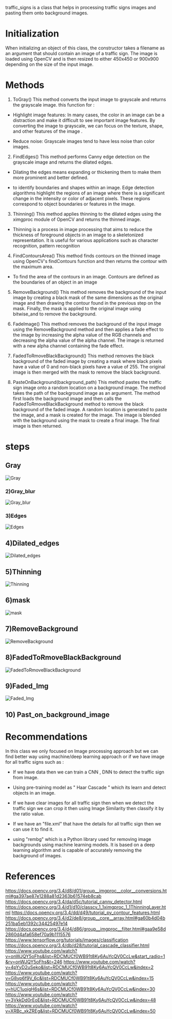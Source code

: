 traffic_signs is a class that helps in processing traffic signs images and pasting them onto background images.

# Initialization

When initializing an object of this class, the constructor takes a filename as an argument that should contain an image of a traffic sign. The image is loaded using OpenCV and is then resized to either 450x450 or 900x900 depending on the size of the input image.

# Methods
1. ToGray()
This method converts the input image to grayscale and returns the grayscale image.
this function for :

- Highlight image features: In many cases, the color in an image can be a distraction and make it difficult to see important image features. By converting the image to grayscale, we can focus on the texture, shape, and other features of the image .

- Reduce noise: Grayscale images tend to have less noise than color images.

2. FindEdges()
This method performs Canny edge detection on the grayscale image and returns the dilated edges.

-  Dilating the edges means expanding or thickening them to make them more prominent and better defined.

- to identify boundaries and shapes within an image. Edge detection algorithms highlight the regions of an image where there is a significant change in the intensity or color of adjacent pixels. These regions correspond to object boundaries or features in the image.

3. Thinning()
This method applies thinning to the dilated edges using the ximgproc module of OpenCV and returns the thinned image.

- Thinning is a process in image processing that aims to reduce the thickness of foreground objects in an image to a skeletonized representation. It is useful for various applications such as character recognition, pattern recognition

4. FindContoursArea()
This method finds contours on the thinned image using OpenCV's findContours function and then returns the contour with the maximum area.

- To find the area of the contours in an image. Contours are defined as the boundaries of an object in an image

5. RemoveBackground()
This method removes the background of the input image by creating a black mask of the same dimensions as the original image and then drawing the contour found in the previous step on the mask. Finally, the mask is applied to the original image using bitwise_and to remove the background.

6. FadeImage()
This method removes the background of the input image using the RemoveBackground method and then applies a fade effect to the image by increasing the alpha value of the RGB channels and decreasing the alpha value of the alpha channel. The image is returned with a new alpha channel containing the fade effect.

7. FadedToRmoveBlackBackground()
This method removes the black background of the faded image by creating a mask where black pixels have a value of 0 and non-black pixels have a value of 255. The original image is then merged with the mask to remove the black background.

8. PasteOnBackground(background_path)
This method pastes the traffic sign image onto a random location on a background image. The method takes the path of the background image as an argument. The method first loads the background image and then calls the FadedToRmoveBlackBackground method to remove the black background of the faded image. A random location is generated to paste the image, and a mask is created for the image. The image is blended with the background using the mask to create a final image. The final image is then returned.

# steps

## Gray
![Gray](https://github.com/AbdullahaJ2000/forme/blob/main/steps/gray.png?raw=true)
### 2)Gray_blur
![Gray_blur](https://github.com/AbdullahaJ2000/forme/blob/main/steps/gray_blur.png?raw=true)
### 3)Edges
![Edges](https://github.com/AbdullahaJ2000/forme/blob/main/steps/edges.png?raw=true)
## 4)Dilated_edges
![Dilated_edges](https://github.com/AbdullahaJ2000/forme/blob/main/steps/dilated_edges.png?raw=true)
## 5)Thinning
![Thinning](https://github.com/AbdullahaJ2000/forme/blob/main/steps/thinned_img.png?raw=true)
## 6)mask
![mask](https://github.com/AbdullahaJ2000/forme/blob/main/steps/mask.png?raw=true)
## 7)RemoveBackground
![RemoveBackground](https://github.com/AbdullahaJ2000/forme/blob/main/steps/RemoveBackground.png?raw=true)
## 8)FadedToRmoveBlackBackground
![FadedToRmoveBlackBackground](https://github.com/AbdullahaJ2000/forme/blob/main/steps/FadedToRmoveBlackBackground.png?raw=true)
## 9)Faded_Img
![Faded_Img](https://github.com/AbdullahaJ2000/forme/blob/main/steps/faded_img.png?raw=true)
## 10) Past_on_background_image 


# Recommendations 

In this class we only focused on Image processing approach but we can find better way using machine/deep learning approach or if we have image for all traffic signs such as :

- If we have data then we can train a CNN , DNN to detect the traffic sign from image.

- Using pre-training model as " Haar Cascade " which its learn and detect objects in an image.

- If we have clear images for all traffic sign then when we detect the traffic sign we can crop it then using Image Similarity then classify it by the ratio value.

- If we have an "file.xml" that have the details for all traffic sign then we can use it to find it.

- using "rembg" which is a Python library used for removing image backgrounds using machine learning models. It is based on a deep learning algorithm and is capable of accurately removing the background of images.

# References 

https://docs.opencv.org/3.4/d8/d01/group__imgproc__color__conversions.html#ga397ae87e1288a81d2363b61574eb8cab
https://docs.opencv.org/3.4/da/d5c/tutorial_canny_detector.html
https://docs.opencv.org/3.4/d1/d10/classcv_1_1ximgproc_1_1ThinningLayer.html
https://docs.opencv.org/3.4/dd/d49/tutorial_py_contour_features.html
https://docs.opencv.org/3.4/d2/de8/group__core__array.html#ga60b4d04b251ba5eb1392c34425497e14
https://docs.opencv.org/3.4/d4/d86/group__imgproc__filter.html#gaa9e58d2860d4afa658ef70a9b1115576
https://www.tensorflow.org/tutorials/images/classification
https://docs.opencv.org/3.4/db/d28/tutorial_cascade_classifier.html
https://www.youtube.com/watch?v=onWJQY5oFhs&list=RDCMUCf0WB91t8Ky6AuYcQV0CcLw&start_radio=1&rv=onWJQY5oFhs&t=246
https://www.youtube.com/watch?v=4pYyD2uSeko&list=RDCMUCf0WB91t8Ky6AuYcQV0CcLw&index=2
https://www.youtube.com/watch?v=G8yp6f9V_6c&list=RDCMUCf0WB91t8Ky6AuYcQV0CcLw&index=15
https://www.youtube.com/watch?v=hUC1uoigH6s&list=RDCMUCf0WB91t8Ky6AuYcQV0CcLw&index=30
https://www.youtube.com/watch?v=3VkkDd0rEoE&list=RDCMUCf0WB91t8Ky6AuYcQV0CcLw&index=48
https://www.youtube.com/watch?v=XRBc_xkZREg&list=RDCMUCf0WB91t8Ky6AuYcQV0CcLw&index=50




